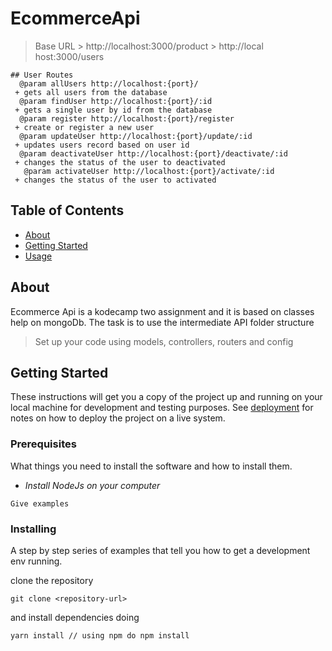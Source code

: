 # EcommerceApi

> Base URL
    > http://localhost:3000/product
    > http://local host:3000/users

```
## User Routes
  @param allUsers http://localhost:{port}/
 + gets all users from the database
  @param findUser http://localhost:{port}/:id
 + gets a single user by id from the database
  @param register http://localhost:{port}/register
 + create or register a new user
  @param updateUser http://localhost:{port}/update/:id
 + updates users record based on user id
  @param deactivateUser http://localhost:{port}/deactivate/:id
 + changes the status of the user to deactivated
   @param activateUser http://localhost:{port}/activate/:id
 + changes the status of the user to activated
```

## Table of Contents

- [About](#about)
- [Getting Started](#getting_started)
- [Usage](#usage)

## About <a name = "about"></a>

Ecommerce Api is a kodecamp two assignment and it is based on classes help on mongoDb. The task is to use
the intermediate API folder structure
> Set up your code using models, controllers, routers and config

## Getting Started <a name = "getting_started"></a>

These instructions will get you a copy of the project up and running on your local machine for development and testing purposes. See [deployment](#deployment) for notes on how to deploy the project on a live system.



### Prerequisites

What things you need to install the software and how to install them.

+ *Install NodeJs on your computer*


```
Give examples
```

### Installing

A step by step series of examples that tell you how to get a development env running.

clone the repository

```
git clone <repository-url>
```

and install dependencies doing

```
yarn install // using npm do npm install
```

